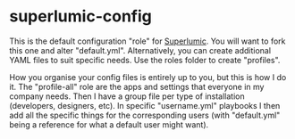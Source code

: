 # superlumic-config

This is the default configuration "role" for [Superlumic](https://github.com/superlumic/superlumic). You will want
to fork this one and alter "default.yml". Alternatively, you can create additional YAML files to suit specific needs. Use the roles
folder to create "profiles".

How you organise your config files is entirely up to you, but this is
how I do it. The "profile-all" role are the apps and settings that
everyone in my company needs. Then I have a group file per type of
installation (developers, designers, etc). In specific "username.yml"
playbooks I then add all the specific things for the corresponding users (with "default.yml" being a reference for what a default user might want).
